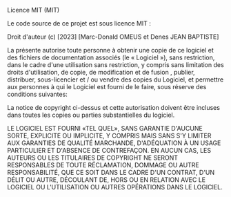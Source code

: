 Licence MIT (MIT)

Le code source de ce projet est sous licence MIT :

Droit d'auteur (c) [2023] [Marc-Donald OMEUS et Denes JEAN BAPTISTE]

La présente autorise toute personne à obtenir une copie de ce logiciel et des fichiers de documentation associés (le « Logiciel »), sans restriction, dans le cadre d'une utilisation sans restriction, y compris sans limitation des droits d'utilisation, de copie, de modification et de fusion , publier, distribuer, sous-licencier et / ou vendre des copies du Logiciel, et permettre aux personnes à qui le Logiciel est fourni de le faire, sous réserve des conditions suivantes:

La notice de copyright ci-dessus et cette autorisation doivent être incluses dans toutes les copies ou parties substantielles du logiciel.

LE LOGICIEL EST FOURNI «TEL QUEL», SANS GARANTIE D'AUCUNE SORTE, EXPLICITE OU IMPLICITE, Y COMPRIS MAIS SANS S'Y LIMITER AUX GARANTIES DE QUALITÉ MARCHANDE, D'ADÉQUATION À UN USAGE PARTICULIER ET D'ABSENCE DE CONTREFAÇON. EN AUCUN CAS, LES AUTEURS OU LES TITULAIRES DE COPYRIGHT NE SERONT RESPONSABLES DE TOUTE RÉCLAMATION, DOMMAGE OU AUTRE RESPONSABILITÉ, QUE CE SOIT DANS LE CADRE D'UN CONTRAT, D'UN DÉLIT OU AUTRE, DÉCOULANT DE, HORS OU EN RELATION AVEC LE LOGICIEL OU L'UTILISATION OU AUTRES OPÉRATIONS DANS LE LOGICIEL.

